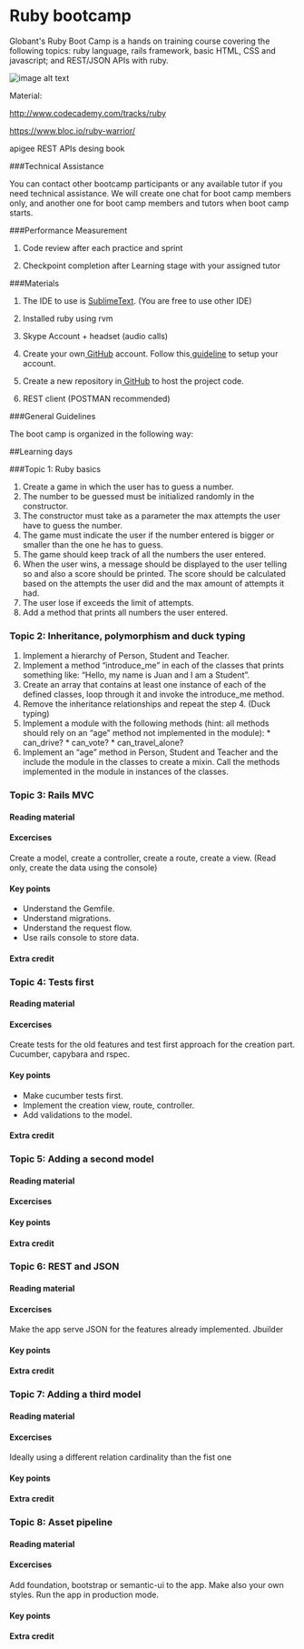 Ruby bootcamp
============

Globant's Ruby Boot Camp is a hands on training course covering the following topics: ruby language, rails framework, basic HTML, CSS and javascript; and REST/JSON APIs with ruby.


![image alt text](https://www.ruby-lang.org/images/header-ruby-logo.png)



Material:

http://www.codecademy.com/tracks/ruby

https://www.bloc.io/ruby-warrior/

apigee REST APIs desing book


###Technical Assistance

You can contact other bootcamp participants or any available tutor if you need technical assistance. We will create one chat for boot camp members only, and another one for boot camp members and tutors when boot camp starts.

###Performance Measurement

1. Code review after each practice and sprint

2. Checkpoint completion after Learning stage with your assigned tutor



###Materials

1. The IDE to use is [SublimeText](http://www.sublimetext.com/). (You are free to use other IDE)

2. Installed ruby using rvm

3. Skype Account + headset (audio calls)

4. Create your own[ GitHub](https://github.com/) account. Follow this[ guideline](https://help.github.com/articles/set-up-git) to setup your account. 

5. Create a new repository in[ GitHub](https://github.com/)  to host the project code.

6. REST client (POSTMAN recommended)



###General Guidelines

The boot camp is organized in the following way:

##Learning days

###Topic 1: Ruby basics
  1. Create a game in which the user has to guess a number.
  2. The number to be guessed must be initialized randomly in the constructor.
  3. The constructor must take as a parameter the max attempts the user have to guess the number.
  4. The game must indicate the user if the number entered is bigger or smaller than the one he has to guess.
  5. The game should keep track of all the numbers the user entered.
  6. When the user wins, a message should be displayed to the user telling so and also a score should be printed. The score should be calculated based on the attempts the user did and the max amount of attempts it had.
  7. The user lose if exceeds the limit of attempts.
  8. Add a method that prints all numbers the user entered.


### Topic 2: Inheritance, polymorphism and duck typing
  1. Implement a hierarchy of Person, Student and Teacher.
  2. Implement a method “introduce_me” in each of the classes that prints something like: “Hello, my name is Juan and I am a Student”.
  3. Create an array that contains at least one instance of each of the defined classes, loop through it and invoke the introduce_me method.
  4. Remove the inheritance relationships and repeat the step 4. (Duck typing)
  5. Implement a module with the following methods (hint: all methods should rely on an “age” method not implemented in the module):
    * can_drive?
    * can_vote?
    * can_travel_alone?
  6. Implement an “age” method in Person, Student and Teacher and the include the module in the classes to create a mixin. Call the methods implemented in the module in instances of the classes.

### Topic 3: Rails MVC
#### Reading material
#### Excercises
Create a model, create a controller, create a route, create a view. (Read only, create the data using the console)
#### Key points
  * Understand the Gemfile.
  * Understand migrations.
  * Understand the request flow.
  * Use rails console to store data.

#### Extra credit


### Topic 4: Tests first
#### Reading material
#### Excercises
Create tests for the old features and test first approach for the creation part.
Cucumber, capybara and rspec.
#### Key points
  * Make cucumber tests first.
  * Implement the creation view, route, controller.
  * Add validations to the model.

#### Extra credit

### Topic 5: Adding a second model
#### Reading material
#### Excercises
#### Key points
#### Extra credit

### Topic 6: REST and JSON
#### Reading material
#### Excercises
Make the app serve JSON for the features already implemented.
Jbuilder
#### Key points
#### Extra credit

### Topic 7: Adding a third model
#### Reading material
#### Excercises
Ideally using a different relation cardinality than the fist one
#### Key points
#### Extra credit

### Topic 8: Asset pipeline
#### Reading material
#### Excercises
Add foundation, bootstrap or semantic-ui to the app. Make also your own styles. Run the app in production mode.
#### Key points
#### Extra credit
